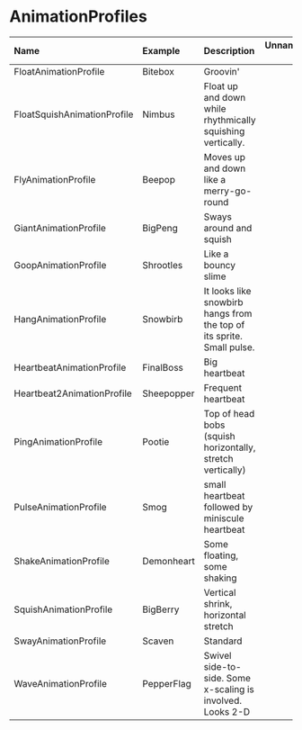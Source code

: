 # AnimationProfiles

| Name                        | Example    | Description                                                           |   Unnamed: 3 |   Unnamed: 4 |   Unnamed: 5 |   Description 2 |
|:----------------------------|:-----------|:----------------------------------------------------------------------|-------------:|-------------:|-------------:|----------------:|
| FloatAnimationProfile       | Bitebox    | Groovin'                                                              |          nan |          nan |          nan |             nan |
| FloatSquishAnimationProfile | Nimbus     | Float up and down while rhythmically squishing vertically.            |          nan |          nan |          nan |             nan |
| FlyAnimationProfile         | Beepop     | Moves up and down like a merry-go-round                               |          nan |          nan |          nan |             nan |
| GiantAnimationProfile       | BigPeng    | Sways around and squish                                               |          nan |          nan |          nan |             nan |
| GoopAnimationProfile        | Shrootles  | Like a bouncy slime                                                   |          nan |          nan |          nan |             nan |
| HangAnimationProfile        | Snowbirb   | It looks like snowbirb hangs from the top of its sprite. Small pulse. |          nan |          nan |          nan |             nan |
| HeartbeatAnimationProfile   | FinalBoss  | Big heartbeat                                                         |          nan |          nan |          nan |             nan |
| Heartbeat2AnimationProfile  | Sheepopper | Frequent heartbeat                                                    |          nan |          nan |          nan |             nan |
| PingAnimationProfile        | Pootie     | Top of head bobs (squish horizontally, stretch vertically)            |          nan |          nan |          nan |             nan |
| PulseAnimationProfile       | Smog       | small heartbeat followed by miniscule heartbeat                       |          nan |          nan |          nan |             nan |
| ShakeAnimationProfile       | Demonheart | Some floating, some shaking                                           |          nan |          nan |          nan |             nan |
| SquishAnimationProfile      | BigBerry   | Vertical shrink, horizontal stretch                                   |          nan |          nan |          nan |             nan |
| SwayAnimationProfile        | Scaven     | Standard                                                              |          nan |          nan |          nan |             nan |
| WaveAnimationProfile        | PepperFlag | Swivel side-to-side. Some x-scaling is involved. Looks 2-D            |          nan |          nan |          nan |             nan |